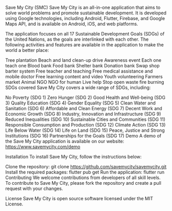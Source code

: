 Save My City (SMC)
Save My City is an all-in-one application that aims to solve world problems and promote sustainable development. It is developed using Google technologies, including Android, Flutter, Firebase, and Google Maps API, and is available on Android, iOS, and web platforms.

The application focuses on all 17 Sustainable Development Goals (SDGs) of the United Nations, as the goals are interlinked with each other. The following activities and features are available in the application to make the world a better place:

Tree plantation
Beach and land clean-up drive
Awareness event
Each one teach one
Blood bank
Food bank
Shelter bank
Donation bank
Swap shop barter system
Free teacher and teaching
Free medical assistance and mobile doctor
Free learning content and video
Youth volunteering
Farmers market
Animal NGO
NGO for human
Live help
Stop open waste fire burning
SDGs covered
Save My City covers a wide range of SDGs, including:

No Poverty (SDG 1)
Zero Hunger (SDG 2)
Good Health and Well-being (SDG 3)
Quality Education (SDG 4)
Gender Equality (SDG 5)
Clean Water and Sanitation (SDG 6)
Affordable and Clean Energy (SDG 7)
Decent Work and Economic Growth (SDG 8)
Industry, Innovation and Infrastructure (SDG 9)
Reduced Inequalities (SDG 10)
Sustainable Cities and Communities (SDG 11)
Responsible Consumption and Production (SDG 12)
Climate Action (SDG 13)
Life Below Water (SDG 14)
Life on Land (SDG 15)
Peace, Justice and Strong Institutions (SDG 16)
Partnerships for the Goals (SDG 17)
Demo
A demo of the Save My City application is available on our website: https://www.savemycity.com/demo

Installation
To install Save My City, follow the instructions below:

Clone the repository: git clone https://github.com/savemycity/savemycity.git
Install the required packages: flutter pub get
Run the application: flutter run
Contributing
We welcome contributions from developers of all skill levels. To contribute to Save My City, please fork the repository and create a pull request with your changes.

License
Save My City is open source software licensed under the MIT License.

